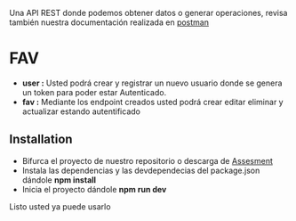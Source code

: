 
Una API REST donde podemos obtener datos o generar operaciones, revisa también nuestra documentación realizada en [postman](https://documenter.postman.com/preview/13438789-99c99a35-0128-4cc2-a41d-bacfce3c3e47?versionTag=latest&apiName=CURRENT&version=latest&top-bar=FFFFFF&right-sidebar=303030&highlight=EF5B25&documentationLayout=classic-single-column)
# FAV
- **user :** Usted podrá crear y registrar un nuevo usuario donde se genera un token para poder estar Autenticado.
- **fav :** Mediante los endpoint creados usted podrá crear editar eliminar y actualizar estando autentificado

## Installation

- Bifurca el proyecto de nuestro repositorio o descarga de [Assesment](https://github.com/brayanmf/assesment)
- Instala las dependencias y las devdependecias del package.json dándole **npm install**
- Inicia el proyecto dándole **npm run dev**

Listo usted ya puede usarlo
